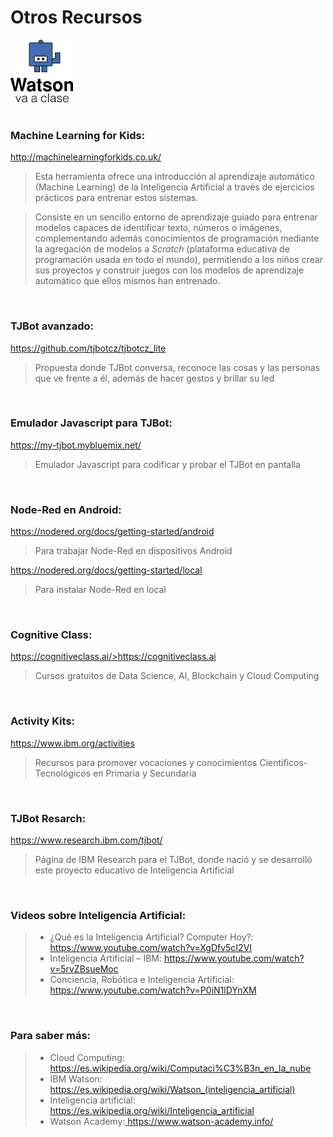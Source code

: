 # Otros Recursos


<a href="https://www.watsonvaaclase.es/"><img id="img1" src="files/img/tj.png" width="100" height="100"></a> <br><br>


### Machine Learning for Kids: 

<a href="http://machinelearningforkids.co.uk/">http://machinelearningforkids.co.uk/</a>

> Esta herramienta ofrece una introducción al aprendizaje automático (Machine Learning) de la Inteligencia Artificial a través de ejercicios prácticos para entrenar estos sistemas. 

> Consiste en un sencillo entorno de aprendizaje guiado para entrenar modelos capaces de identificar texto, números o imágenes, complementando además conocimientos de programación mediante la agregación de modelos a *Scratch* (plataforma educativa de programación usada en todo el mundo), permitiendo a los niños crear sus proyectos y construir juegos con los modelos de aprendizaje automático que ellos mismos han entrenado.<br>    

<br>

### TJBot avanzado: 
<a href="https://github.com/tjbotcz/tjbotcz_lite">https://github.com/tjbotcz/tjbotcz_lite</a>

> Propuesta donde TJBot conversa, reconoce las cosas y las personas que ve frente a él, además de hacer gestos y brillar su led <br>

<br> 

### Emulador Javascript para TJBot: 
<a href="https://my-tjbot.mybluemix.net">https://my-tjbot.mybluemix.net/ </a>

> Emulador Javascript para codificar y probar el TJBot en pantalla <br>

<br>

### Node-Red en Android: 
<a href="https://nodered.org/docs/getting-started/android">https://nodered.org/docs/getting-started/android </a>

> Para trabajar Node-Red en dispositivos Android <br>

<a href="https://nodered.org/docs/getting-started/local">https://nodered.org/docs/getting-started/local </a>

> Para instalar Node-Red en local<br>

<br>

### Cognitive Class: 
<a href="https://cognitiveclass.ai/">https://cognitiveclass.ai/>https://cognitiveclass.ai</a>

> Cursos gratuitos de Data Science, AI, Blockchain y Cloud Computing <br>

<br>

### Activity Kits:
<a href="https://www.ibm.com/ibm/responsibility/initiatives/activityki">https://www.ibm.org/activities</a><br>

> Recursos para promover vocaciones y conocimientos Cientificos-Tecnológicos en Primaria y Secundaria

<br>

### TJBot Resarch:
<a href="https://www.research.ibm.com/tjbot/"> https://www.research.ibm.com/tjbot/</a>

 > Página de IBM Research para el TJBot, donde nació y se desarrolló este proyecto educativo de Inteligencia Artificial 

<br>

### Videos sobre Inteligencia Artificial:

> - ¿Qué es la Inteligencia Artificial? Computer Hoy?:<a href="https://es.wikipedia.org/wiki/Computaci%C3%B3n_en_la_nube"> https://www.youtube.com/watch?v=XgDfv5cI2VI</a><br>
> - Inteligencia Artificial – IBM: <a href="https://www.youtube.com/watch?v=5rvZBsueMoc">https://www.youtube.com/watch?v=5rvZBsueMoc</a><br>
> - Conciencia, Robótica e Inteligencia Artificial: <a href="https://www.youtube.com/watch?v=P0iN1lDYnXM">https://www.youtube.com/watch?v=P0iN1lDYnXM</a><br>

<br>

### Para saber más:

> - Cloud Computing: <a href="https://es.wikipedia.org/wiki/Computaci%C3%B3n_en_la_nube">https://es.wikipedia.org/wiki/Computaci%C3%B3n_en_la_nube</a><br>
> - IBM Watson: <a href="https://es.wikipedia.org/wiki/Watson_(inteligencia_artificial)">https://es.wikipedia.org/wiki/Watson_(inteligencia_artificial)</a><br>
> - Inteligencia artificial:<a href="https://es.wikipedia.org/wiki/Inteligencia_artificial"> https://es.wikipedia.org/wiki/Inteligencia_artificial</a><br>
> - Watson Academy:<a href="https://www.watson-academy.info"> https://www.watson-academy.info/</a> <br>

<br>







